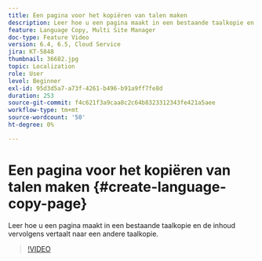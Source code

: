 ```yaml
---
title: Een pagina voor het kopiëren van talen maken
description: Leer hoe u een pagina maakt in een bestaande taalkopie en de inhoud vervolgens vertaalt naar een andere taalkopie.
feature: Language Copy, Multi Site Manager
doc-type: Feature Video
version: 6.4, 6.5, Cloud Service
jira: KT-5848
thumbnail: 36682.jpg
topic: Localization
role: User
level: Beginner
exl-id: 95d3d5a7-a73f-4261-b496-b91a9ff7fe8d
duration: 253
source-git-commit: f4c621f3a9caa8c2c64b8323312343fe421a5aee
workflow-type: tm+mt
source-wordcount: '50'
ht-degree: 0%

---
```


# Een pagina voor het kopiëren van talen maken {#create-language-copy-page}

Leer hoe u een pagina maakt in een bestaande taalkopie en de inhoud vervolgens vertaalt naar een andere taalkopie.

>[!VIDEO](https://video.tv.adobe.com/v/36682?quality=12&learn=on)
